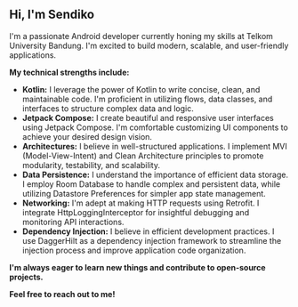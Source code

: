 ##  Hi, I'm Sendiko

I'm a passionate Android developer currently honing my skills at Telkom University Bandung. I'm excited to build modern, scalable, and user-friendly applications.

**My technical strengths include:**

* **Kotlin:** I leverage the power of Kotlin to write concise, clean, and maintainable code. I'm proficient in utilizing flows, data classes, and interfaces to structure complex data and logic.
* **Jetpack Compose:** I create beautiful and responsive user interfaces using Jetpack Compose. I'm comfortable customizing UI components to achieve your desired design vision.
* **Architectures:** I believe in well-structured applications. I implement MVI (Model-View-Intent) and Clean Architecture principles to promote modularity, testability, and scalability.
* **Data Persistence:** I understand the importance of efficient data storage. I employ Room Database to handle complex and persistent data, while utilizing Datastore Preferences for simpler app state management.
* **Networking:** I'm adept at making HTTP requests using Retrofit. I integrate HttpLoggingInterceptor for insightful debugging and monitoring API interactions.
* **Dependency Injection:** I believe in efficient development practices. I use DaggerHilt as a dependency injection framework to streamline the injection process and improve application code organization.

**I'm always eager to learn new things and contribute to open-source projects.**

**Feel free to reach out to me!**

<!---
Sendiko/Sendiko is a ✨ special ✨ repository because its `README.md` (this file) appears on your GitHub profile.
You can click the Preview link to take a look at your changes.
--->
